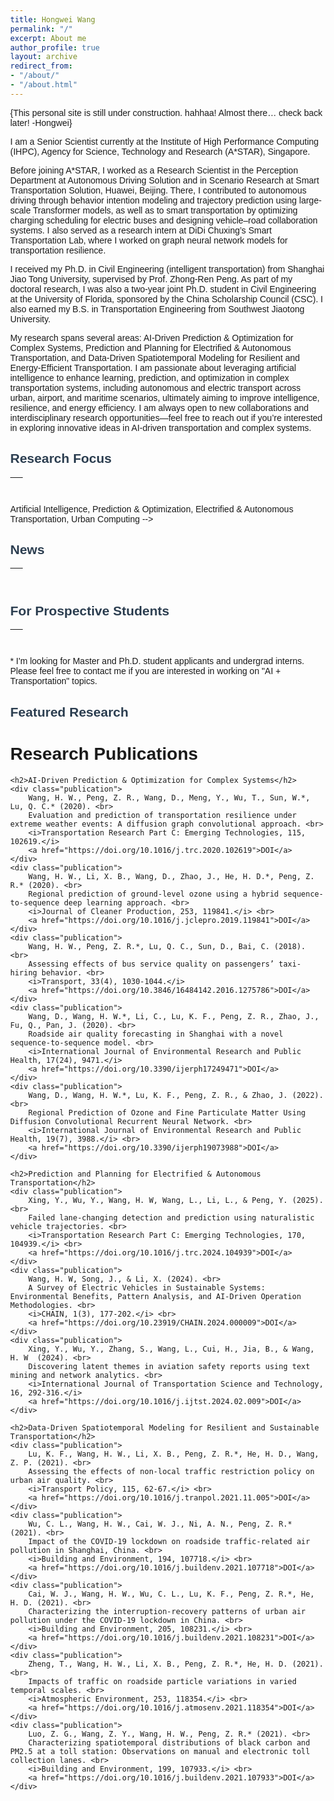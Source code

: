 ```yaml
---
title: Hongwei Wang
permalink: "/"
excerpt: About me
author_profile: true
layout: archive
redirect_from:
- "/about/"
- "/about.html"
---
```


{This personal site is still under construction. hahhaa! Almost there… check back later! -Hongwei}

I am a Senior Scientist currently at the Institute of High Performance Computing (IHPC), Agency for Science, Technology and Research (A*STAR), Singapore. 

Before joining A*STAR, I worked as a Research Scientist in the Perception Department at Autonomous Driving Solution and in Scenario Research at Smart Transportation Solution, Huawei, Beijing. There, I contributed to autonomous driving through behavior intention modeling and trajectory prediction using large-scale Transformer models, as well as to smart transportation by optimizing charging scheduling for electric buses and designing vehicle–road collaboration systems. I also served as a research intern at DiDi Chuxing’s Smart Transportation Lab, where I worked on graph neural network models for transportation resilience.

I received my Ph.D. in Civil Engineering (intelligent transportation) from Shanghai Jiao Tong University, supervised by Prof. Zhong-Ren Peng. As part of my doctoral research, I was also a two-year joint Ph.D. student in Civil Engineering at the University of Florida, sponsored by the China Scholarship Council (CSC). I also earned my B.S. in Transportation Engineering from Southwest Jiaotong University.

My research spans several areas: AI-Driven Prediction & Optimization for Complex Systems, Prediction and Planning for Electrified & Autonomous Transportation, and Data-Driven Spatiotemporal Modeling for Resilient and Energy-Efficient Transportation. I am passionate about leveraging artificial intelligence to enhance learning, prediction, and optimization in complex transportation systems, including autonomous and electric transport across urban, airport, and maritime scenarios, ultimately aiming to improve intelligence, resilience, and energy efficiency. I am always open to new collaborations and interdisciplinary research opportunities—feel free to reach out if you’re interested in exploring innovative ideas in AI-driven transportation and complex systems.

## Research Focus 
<table style="width:100%">
  <thead>
    <tr>
      <th width="100%">&nbsp;</th>
    </tr>
  </thead>
</table>

Artificial Intelligence, Prediction & Optimization, Electrified & Autonomous Transportation, Urban Computing -->


## News 
<table style="width:100%">
  <thead>
    <tr>
      <th width="100%">&nbsp;</th>
    </tr>
  </thead>
</table>


## For Prospective Students
<table style="width:100%">
  <thead>
    <tr>
      <th width="100%">&nbsp;</th>
    </tr>
  </thead>
</table>
* I'm looking for Master and Ph.D. student applicants and undergrad interns. Please feel free to contact me if you are interested in working on "AI + Transportation" topics.


## Featured Research
<!DOCTYPE html>
<html>
<head>
    <meta charset="UTF-8">
    <title>Research Publications</title>
    <style>
        body { font-family: Arial, sans-serif; margin: 40px; }
        h2 { color: #2c3e50; }
        a { color: #2980b9; text-decoration: none; }
        a:hover { text-decoration: underline; }
        .publication { margin-bottom: 20px; }
    </style>
</head>
<body>
    <h1>Research Publications</h1>
    
    <h2>AI-Driven Prediction & Optimization for Complex Systems</h2>
    <div class="publication">
        Wang, H. W., Peng, Z. R., Wang, D., Meng, Y., Wu, T., Sun, W.*, Lu, Q. C.* (2020). <br>
        Evaluation and prediction of transportation resilience under extreme weather events: A diffusion graph convolutional approach. <br>
        <i>Transportation Research Part C: Emerging Technologies, 115, 102619.</i>
        <a href="https://doi.org/10.1016/j.trc.2020.102619">DOI</a>
    </div>
    <div class="publication">
        Wang, H. W., Li, X. B., Wang, D., Zhao, J., He, H. D.*, Peng, Z. R.* (2020). <br>
        Regional prediction of ground-level ozone using a hybrid sequence-to-sequence deep learning approach. <br>
        <i>Journal of Cleaner Production, 253, 119841.</i> <br>
        <a href="https://doi.org/10.1016/j.jclepro.2019.119841">DOI</a>
    </div>
    <div class="publication">
        Wang, H. W., Peng, Z. R.*, Lu, Q. C., Sun, D., Bai, C. (2018). <br>
        Assessing effects of bus service quality on passengers’ taxi-hiring behavior. <br>
        <i>Transport, 33(4), 1030-1044.</i> 
        <a href="https://doi.org/10.3846/16484142.2016.1275786">DOI</a>
    </div>
    <div class="publication">
        Wang, D., Wang, H. W.*, Li, C., Lu, K. F., Peng, Z. R., Zhao, J., Fu, Q., Pan, J. (2020). <br>
        Roadside air quality forecasting in Shanghai with a novel sequence-to-sequence model. <br>
        <i>International Journal of Environmental Research and Public Health, 17(24), 9471.</i> 
        <a href="https://doi.org/10.3390/ijerph17249471">DOI</a>
    </div>
    <div class="publication">
        Wang, D., Wang, H. W.*, Lu, K. F., Peng, Z. R., & Zhao, J. (2022). <br>
        Regional Prediction of Ozone and Fine Particulate Matter Using Diffusion Convolutional Recurrent Neural Network. <br>
        <i>International Journal of Environmental Research and Public Health, 19(7), 3988.</i> <br>
        <a href="https://doi.org/10.3390/ijerph19073988">DOI</a>
    </div>
    
    <h2>Prediction and Planning for Electrified & Autonomous Transportation</h2>
    <div class="publication">
        Xing, Y., Wu, Y., Wang, H. W, Wang, L., Li, L., & Peng, Y. (2025). <br>
        Failed lane-changing detection and prediction using naturalistic vehicle trajectories. <br>
        <i>Transportation Research Part C: Emerging Technologies, 170, 104939.</i> <br>
        <a href="https://doi.org/10.1016/j.trc.2024.104939">DOI</a>
    </div>
    <div class="publication">
        Wang, H. W, Song, J., & Li, X. (2024). <br>
        A Survey of Electric Vehicles in Sustainable Systems: Environmental Benefits, Pattern Analysis, and AI-Driven Operation Methodologies. <br>
        <i>CHAIN, 1(3), 177-202.</i> <br>
        <a href="https://doi.org/10.23919/CHAIN.2024.000009">DOI</a>
    </div>
    <div class="publication">
        Xing, Y., Wu, Y., Zhang, S., Wang, L., Cui, H., Jia, B., & Wang, H. W  (2024). <br>
        Discovering latent themes in aviation safety reports using text mining and network analytics. <br>
        <i>International Journal of Transportation Science and Technology, 16, 292-316.</i>
        <a href="https://doi.org/10.1016/j.ijtst.2024.02.009">DOI</a>
    </div>
    
    <h2>Data-Driven Spatiotemporal Modeling for Resilient and Sustainable Transportation</h2>
    <div class="publication">
        Lu, K. F., Wang, H. W., Li, X. B., Peng, Z. R.*, He, H. D., Wang, Z. P. (2021). <br>
        Assessing the effects of non-local traffic restriction policy on urban air quality. <br>
        <i>Transport Policy, 115, 62-67.</i> <br>
        <a href="https://doi.org/10.1016/j.tranpol.2021.11.005">DOI</a>
    </div>
    <div class="publication">
        Wu, C. L., Wang, H. W., Cai, W. J., Ni, A. N., Peng, Z. R.* (2021). <br>
        Impact of the COVID-19 lockdown on roadside traffic-related air pollution in Shanghai, China. <br>
        <i>Building and Environment, 194, 107718.</i> <br>
        <a href="https://doi.org/10.1016/j.buildenv.2021.107718">DOI</a>
    </div>
    <div class="publication">
        Cai, W. J., Wang, H. W., Wu, C. L., Lu, K. F., Peng, Z. R.*, He, H. D. (2021). <br>
        Characterizing the interruption-recovery patterns of urban air pollution under the COVID-19 lockdown in China. <br>
        <i>Building and Environment, 205, 108231.</i> <br>
        <a href="https://doi.org/10.1016/j.buildenv.2021.108231">DOI</a>
    </div>
    <div class="publication">
        Zheng, T., Wang, H. W., Li, X. B., Peng, Z. R.*, He, H. D. (2021). <br>
        Impacts of traffic on roadside particle variations in varied temporal scales. <br>
        <i>Atmospheric Environment, 253, 118354.</i> <br>
        <a href="https://doi.org/10.1016/j.atmosenv.2021.118354">DOI</a>
    </div>
    <div class="publication">
        Luo, Z. G., Wang, Z. Y., Wang, H. W., Peng, Z. R.* (2021). <br>
        Characterizing spatiotemporal distributions of black carbon and PM2.5 at a toll station: Observations on manual and electronic toll collection lanes. <br>
        <i>Building and Environment, 199, 107933.</i> <br>
        <a href="https://doi.org/10.1016/j.buildenv.2021.107933">DOI</a>
    </div>
</body>
</html>







